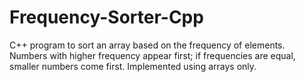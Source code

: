 # Frequency-Sorter-Cpp
C++ program to sort an array based on the frequency of elements. Numbers with higher frequency appear first; if frequencies are equal, smaller numbers come first. Implemented using arrays only.

